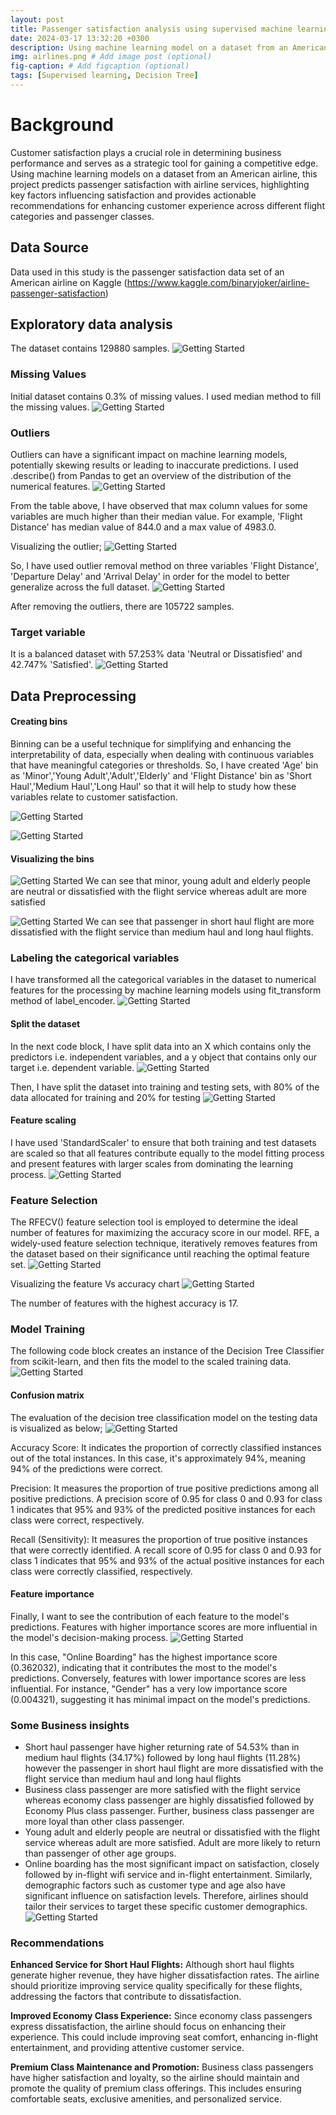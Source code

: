 ```yaml
---
layout: post
title: Passenger satisfaction analysis using supervised machine learning model
date: 2024-03-17 13:32:20 +0300
description: Using machine learning model on a dataset from an American airline, this project predicts passenger satisfaction with airline services, highlighting key factors influencing satisfaction and provides actionable recommendations for enhancing customer experience across different flight categories and passenger classes. # Add post description (optional)
img: airlines.png # Add image post (optional)
fig-caption: # Add figcaption (optional)
tags: [Supervised learning, Decision Tree]
---
```

# Background
Customer satisfaction plays a crucial role in determining business performance and serves as a strategic tool for gaining a competitive edge. Using machine learning models on a dataset from an American airline, this project predicts passenger satisfaction with airline services, highlighting key factors influencing satisfaction and provides actionable recommendations for enhancing customer experience across different flight categories and passenger classes.

## Data Source
Data used in this study is the passenger satisfaction data set of an American airline on Kaggle (https://www.kaggle.com/binaryjoker/airline-passenger-satisfaction) 

## Exploratory data analysis
The dataset contains 129880 samples. 
![Getting Started](/assets/img/airlines/2.png)

### Missing Values
Initial dataset contains 0.3% of missing values. I used median method to fill the missing values. 
![Getting Started](/assets/img/airlines/1.png)

### Outliers
Outliers can have a significant impact on machine learning models, potentially skewing results or leading to inaccurate predictions. I used .describe() from Pandas to get an overview of the distribution of the numerical features. 
![Getting Started](/assets/img/airlines/0.png)

From the table above, I have observed that max column values for some variables are much higher than their median value.
For example, 'Flight Distance' has median value of 844.0 and a max value of 4983.0.

Visualizing the outlier;
![Getting Started](/assets/img/airlines/3.png)

So, I have used  outlier removal method on three variables 'Flight Distance', 'Departure Delay' and 'Arrival Delay' in order for the model to better generalize across the full dataset.
![Getting Started](/assets/img/airlines/4.png)

After removing the outliers, there are 105722 samples. 

### Target variable
It is a balanced dataset with 57.253% data 'Neutral or Dissatisfied' and 42.747% 'Satisfied'.
        ![Getting Started](/assets/img/airlines/6.png)

## Data Preprocessing

#### Creating bins
Binning can be a useful technique for simplifying and enhancing the interpretability of data, especially when dealing with continuous variables that have meaningful categories or thresholds. So, I have created 'Age' bin as 'Minor','Young Adult','Adult','Elderly' and 'Flight Distance' bin as 'Short Haul','Medium Haul','Long Haul' so that it will help to study how these variables relate to customer satisfaction.

![Getting Started](/assets/img/airlines/7.png)

![Getting Started](/assets/img/airlines/8.png)

#### Visualizing the bins

![Getting Started](/assets/img/airlines/9.png)
We can see that minor, young adult and elderly people are neutral or dissatisfied with the flight service whereas adult are more satisfied

![Getting Started](/assets/img/airlines/10.png)
We can see that passenger in short haul flight are more dissatisfied with the flight service than medium haul and long haul flights. 

### Labeling the categorical variables
I have transformed all the categorical variables in the dataset to numerical features for the processing by machine learning models using fit_transform method of label_encoder.
![Getting Started](/assets/img/airlines/11.png)

#### Split the dataset
In the next code block, I have split data into an X  which contains only the predictors i.e. independent variables, and a y object that contains only our target i.e. dependent variable.
![Getting Started](/assets/img/airlines/13.png)

Then, I have split the dataset into training and testing sets, with 80% of the data allocated for training and 20% for testing
![Getting Started](/assets/img/airlines/15.png)

#### Feature scaling
I have used 'StandardScaler' to ensure that both training and test datasets are scaled so that all features contribute equally to the model fitting process and present features with larger scales from dominating the learning process.
 ![Getting Started](/assets/img/airlines/16.png)

### Feature Selection
The RFECV() feature selection tool is employed to determine the ideal number of features for maximizing the accuracy score in our model. RFE, a widely-used feature selection technique, iteratively removes features from the dataset based on their significance until reaching the optimal feature set.
 ![Getting Started](/assets/img/airlines/12.png)

Visualizing the feature Vs accuracy chart
 ![Getting Started](/assets/img/airlines/14.png)

The number of features with the highest accuracy is 17. 

### Model Training
The following code block  creates an instance of the Decision Tree Classifier from scikit-learn, and then fits the model to the scaled training data.
![Getting Started](/assets/img/airlines/17.png)

#### Confusion matrix
The evaluation of the decision tree classification model on the testing data is visualized as below;
![Getting Started](/assets/img/airlines/18.png)
 
Accuracy Score: It indicates the proportion of correctly classified instances out of the total instances. In this case, it's approximately 94%, meaning 94% of the predictions were correct.

Precision: It measures the proportion of true positive predictions among all positive predictions. A precision score of 0.95 for class 0 and 0.93 for class 1 indicates that 95% and 93% of the predicted positive instances for each class were correct, respectively.

Recall (Sensitivity): It measures the proportion of true positive instances that were correctly identified. A recall score of 0.95 for class 0 and 0.93 for class 1 indicates that 95% and 93% of the actual positive instances for each class were correctly classified, respectively.

#### Feature importance
Finally, I want to see the contribution of each feature to the model's predictions. Features with higher importance scores are more influential in the model's decision-making process. 
![Getting Started](/assets/img/airlines/19.png)

In this case, "Online Boarding" has the highest importance score (0.362032), indicating that it contributes the most to the model's predictions. Conversely, features with lower importance scores are less influential. For instance, "Gender" has a very low importance score (0.004321), suggesting it has minimal impact on the model's predictions. 

### Some Business insights
- Short haul passenger have higher returning rate of 54.53% than in medium haul flights (34.17%) followed by long haul flights (11.28%) however the passenger in short haul flight are more dissatisfied with the flight service than medium haul and long haul flights
- Business class passenger are more satisfied with the flight service whereas economy class passenger are highly dissatisfied followed by Economy Plus class passenger. Further, business class passenger are more loyal than other class passenger.
- Young adult and elderly people are neutral or dissatisfied with the flight service whereas adult are more satisfied. Adult are more likely to return than passenger of other age groups.
- Online boarding has the most significant impact on satisfaction, closely followed by in-flight wifi service and in-flight entertainment. Similarly, demographic factors such as customer type and age also have significant influence on satisfaction levels. Therefore, airlines should tailor their services to target these specific customer demographics.
![Getting Started](/assets/img/airlines/20.png)

### Recommendations
**Enhanced Service for Short Haul Flights:** Although short haul flights generate higher revenue, they have higher dissatisfaction rates. The airline should prioritize improving service quality specifically for these flights, addressing the factors that contribute to dissatisfaction. 

**Improved Economy Class Experience:** Since economy class passengers express dissatisfaction, the airline should focus on enhancing their experience. This could include improving seat comfort, enhancing in-flight entertainment, and providing attentive customer service. 

**Premium Class Maintenance and Promotion:** Business class passengers have higher satisfaction and loyalty, so the airline should maintain and promote the quality of premium class offerings. This includes ensuring comfortable seats, exclusive amenities, and personalized service.

